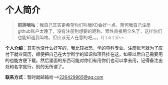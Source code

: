 # 个人简介

> **前排嘀咕**：我自己其实更希望你们叫我KD会好一点，奈何我自己注册github账户太晚了，没有注册到想要的昵称，索性直接用全名了，这样你们也能知道我叫啥。但应该无人在意的吧。。。/(ㄒoㄒ)/~~

**个人介绍**：其实也没什么好写的，我比较社恐，学的电科专业。注册账号就为了应付下就业简历，顺便把自己在大学所学的知识和项目挂在这，如果以后自己需要用的也能方便下载。然后里面的东西可能对你们有用你们也可以拿去用，记得备注出处和名字就行，别的无所谓了。

**联系方式**：暂时就邮箱哈-->226429965@qq.com

